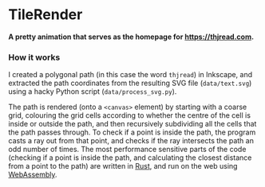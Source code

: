# TileRender

**A pretty animation that serves as the homepage for <https://thjread.com>.**

### How it works

I created a polygonal path (in this case the word ``thjread``) in Inkscape, and extracted the path coordinates from the resulting SVG file (``data/text.svg``) using a hacky Python script (``data/process_svg.py``). 

The path is rendered (onto a ``<canvas>`` element) by starting with a coarse grid, colouring the grid cells according to whether the centre of the cell is inside or outside the path, and then recursively subdividing all the cells that the path passes through. To check if a point is inside the path, the program casts a ray out from that point, and checks if the ray intersects the path an odd number of times. The most performance sensitive parts of the code (checking if a point is inside the path, and calculating the closest distance from a point to the path) are written in [Rust](https://www.rust-lang.org/), and run on the web using [WebAssembly](https://webassembly.org/).
